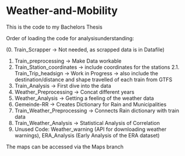 # Weather-and-Mobility
This is the code to my Bachelors Thesis

Order of loading the code for analysisunderstanding:

(0. Train_Scrapper -> Not needed, as scrapped data is in Datafile)
1. Train_preprocessing -> Make Data workable
2. Train_Station_coordinates -> include coordinates for the stations
2.1. Train_Trip_headsign -> Work in Progress
   -> also include the destination/distance and shape travelled of each train from GTFS
4. Train_Analysis -> First dive into the data
5. Weather_Preprocessing -> Concat different years
6. Weather_Analysis -> Getting a feeling of the weather data
7. Gemeinde-RR -> Creates Dictionary for Rain and Municipalities
8. Train_Weather_Preprocessing -> Connects Rain dictionary with train data
9. Train_Weather_Analysis -> Statistical Analysis of Correlation
10. Unused Code: Weather_warning (API for downloading weather warnings), ERA_Analysis (Early Analysis of the ERA dataset)

The maps can be accessed via the Maps branch
